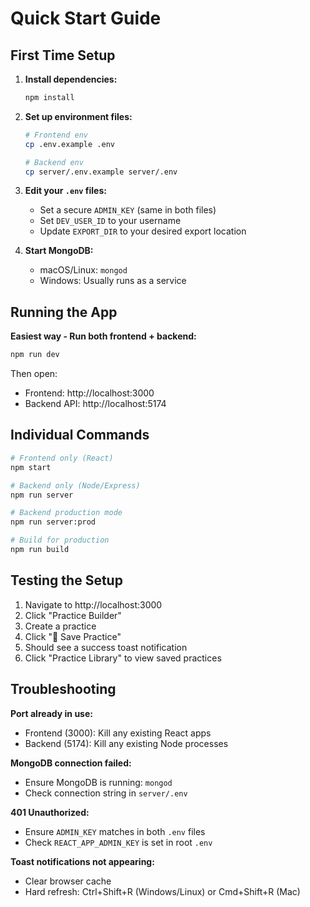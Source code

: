 # Quick Start Guide

## First Time Setup

1. **Install dependencies:**
   ```bash
   npm install
   ```

2. **Set up environment files:**
   ```bash
   # Frontend env
   cp .env.example .env

   # Backend env
   cp server/.env.example server/.env
   ```

3. **Edit your `.env` files:**
   - Set a secure `ADMIN_KEY` (same in both files)
   - Set `DEV_USER_ID` to your username
   - Update `EXPORT_DIR` to your desired export location

4. **Start MongoDB:**
   - macOS/Linux: `mongod`
   - Windows: Usually runs as a service

## Running the App

**Easiest way - Run both frontend + backend:**
```bash
npm run dev
```

Then open:
- Frontend: http://localhost:3000
- Backend API: http://localhost:5174

## Individual Commands

```bash
# Frontend only (React)
npm start

# Backend only (Node/Express)
npm run server

# Backend production mode
npm run server:prod

# Build for production
npm run build
```

## Testing the Setup

1. Navigate to http://localhost:3000
2. Click "Practice Builder"
3. Create a practice
4. Click "💾 Save Practice"
5. Should see a success toast notification
6. Click "Practice Library" to view saved practices

## Troubleshooting

**Port already in use:**
- Frontend (3000): Kill any existing React apps
- Backend (5174): Kill any existing Node processes

**MongoDB connection failed:**
- Ensure MongoDB is running: `mongod`
- Check connection string in `server/.env`

**401 Unauthorized:**
- Ensure `ADMIN_KEY` matches in both `.env` files
- Check `REACT_APP_ADMIN_KEY` is set in root `.env`

**Toast notifications not appearing:**
- Clear browser cache
- Hard refresh: Ctrl+Shift+R (Windows/Linux) or Cmd+Shift+R (Mac)
